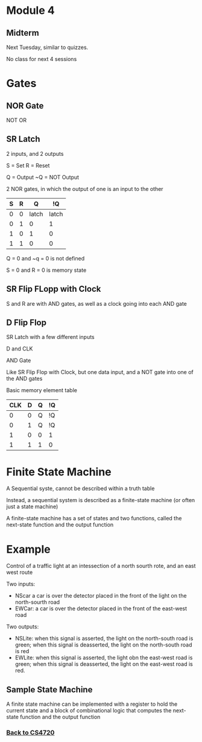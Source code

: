 # Module 4

## Midterm
Next Tuesday, similar to quizzes.

No class for next 4 sessions

# Gates

## NOR Gate

NOT OR

## SR Latch

2 inputs, and 2 outputs

S = Set
R = Reset

Q = Output
~Q = NOT Output

2 NOR gates, in which the output of one is an input to the other

| S | R | Q | !Q |
| - | - | - | - |
| 0 | 0 | latch | latch |
| 0 | 1 | 0 | 1 |
| 1 | 0 | 1 | 0 |
| 1 | 1 | 0 | 0 |

Q = 0 and ~q = 0 is not defined

S = 0 and R = 0 is memory state

## SR Flip FLopp with Clock

S and R are with AND gates, as well as a clock going into each AND gate


## D Flip Flop

SR Latch with a few different inputs

D and CLK

AND Gate

Like SR Flip Flop with Clock, but one data input, and a NOT gate into one of the AND gates

Basic memory element table 


| CLK | D | Q | !Q |
| - | - | - | - |
|0|0|Q|!Q|
|0|1|Q|!Q|
|1|0|0|1|
|1|1|1|0|

# Finite State Machine

A Sequential syste, cannot be described within a truth table

Instead, a sequential system is described as a finite-state machine (or often just a state machine)

A finite-state machine has a set of states and two functions, called the next-state function and the output function


# Example

Control of a traffic light at an intessection of a north sourth rote, and an east west route


Two inputs:
 - NScar a car is over the detector placed in the front of the light on the north-sourth road
 - EWCar: a car is over the detector placed in the front of the east-west road

Two outputs:
 - NSLite: when this signal is asserted, the light on the north-south road is green; when this signal is deasserted, the light on the north-south road is red
 - EWLite: when this signal is asserted, the light obn the east-west road is green; when this signal is deasserted, the light on the east-west road is red.


## Sample State Machine

A finite state machine can be implemented with a register to hold the current state and a block of combinational logic that computes the next-state function and the output function


### [Back to CS4720](%WEBPATH%/classes/cs4720/)